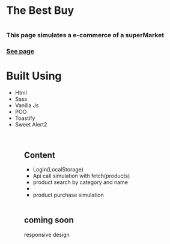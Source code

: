 <h1>The Best Buy<h1>
<h3>This page simulates a e-commerce of a superMarket<h3>
  <a href="https://the-best-buy.vercel.app/">See page</a>
<br>
<h1>Built Using</h1>
<ul>
<li>Html</li>
<li>Sass</li>
<li>Vanilla Js</li>
<li>POO</li>
<li>Toastify</li>
<li>Sweet Alert2</li>
<ul>
<br>
<h2>Content</h2>
<ul>
<li>Login(LocalStorage)</li>
<li>Api call simulation with fetch(products)</li>
<li>product search by category and name<li>
<li>product purchase simulation</li>
</ul>
<br>
  <h2>coming soon</h2>
  <p>responsive design</p>
